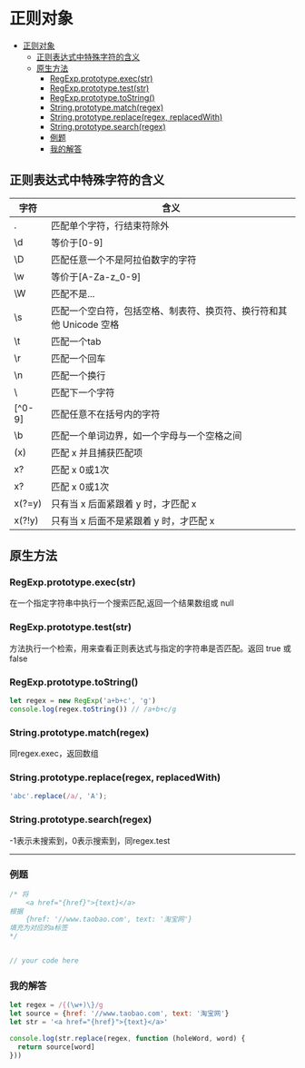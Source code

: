 # 正则对象

<!-- TOC -->

- [正则对象](#正则对象)
  - [正则表达式中特殊字符的含义](#正则表达式中特殊字符的含义)
  - [原生方法](#原生方法)
    - [RegExp.prototype.exec(str)](#regexpprototypeexecstr)
    - [RegExp.prototype.test(str)](#regexpprototypeteststr)
    - [RegExp.prototype.toString()](#regexpprototypetostring)
    - [String.prototype.match(regex)](#stringprototypematchregex)
    - [String.prototype.replace(regex, replacedWith)](#stringprototypereplaceregex-replacedwith)
    - [String.prototype.search(regex)](#stringprototypesearchregex)
    - [例题](#例题)
    - [我的解答](#我的解答)

<!-- /TOC -->

## 正则表达式中特殊字符的含义

|字符|含义|
|---|---|
| . | 匹配单个字符，行结束符除外 |
| \d | 等价于[0-9] |
| \D | 匹配任意一个不是阿拉伯数字的字符 |
| \w | 等价于[A-Za-z_0-9] |
| \W | 匹配不是... |
| \s | 匹配一个空白符，包括空格、制表符、换页符、换行符和其他 Unicode 空格 |
| \t | 匹配一个tab |
| \r | 匹配一个回车 |
| \n | 匹配一个换行 |
| \ | 匹配下一个字符 |
| [^0-9] | 匹配任意不在括号内的字符 |
| \b | 匹配一个单词边界，如一个字母与一个空格之间 |
| (x) | 匹配 x 并且捕获匹配项 |
| x? | 匹配 x 0或1次 |
| x? | 匹配 x 0或1次 |
| x(?=y) | 只有当 x 后面紧跟着 y 时，才匹配 x |
| x(?!y) | 只有当 x 后面不是紧跟着 y 时，才匹配 x |

## 原生方法

### RegExp.prototype.exec(str)

在一个指定字符串中执行一个搜索匹配,返回一个结果数组或 null

### RegExp.prototype.test(str)

方法执行一个检索，用来查看正则表达式与指定的字符串是否匹配。返回 true 或 false

### RegExp.prototype.toString()

```js
let regex = new RegExp('a+b+c', 'g')
console.log(regex.toString()) // /a+b+c/g
```

### String.prototype.match(regex)

同regex.exec，返回数组

### String.prototype.replace(regex, replacedWith)

```js
'abc'.replace(/a/, 'A');
```

### String.prototype.search(regex)

-1表示未搜索到，0表示搜索到，同regex.test

---

### 例题

```js
/* 将
    <a href="{href}">{text}</a>
根据
    {href: '//www.taobao.com', text: '淘宝网'}
填充为对应的a标签
*/


// your code here

```

### 我的解答

```js
let regex = /{(\w+)\}/g
let source = {href: '//www.taobao.com', text: '淘宝网'}
let str = '<a href="{href}">{text}</a>'

console.log(str.replace(regex, function (holeWord, word) {
  return source[word]
}))
```